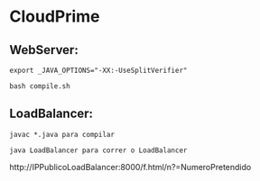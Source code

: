 # CloudPrime

## WebServer:

<code>export _JAVA_OPTIONS="-XX:-UseSplitVerifier"</code>

<code>bash compile.sh</code>

## LoadBalancer:

<code>javac *.java para compilar</code>

<code>java LoadBalancer para correr o LoadBalancer</code>


http://IPPublicoLoadBalancer:8000/f.html/n?=NumeroPretendido

